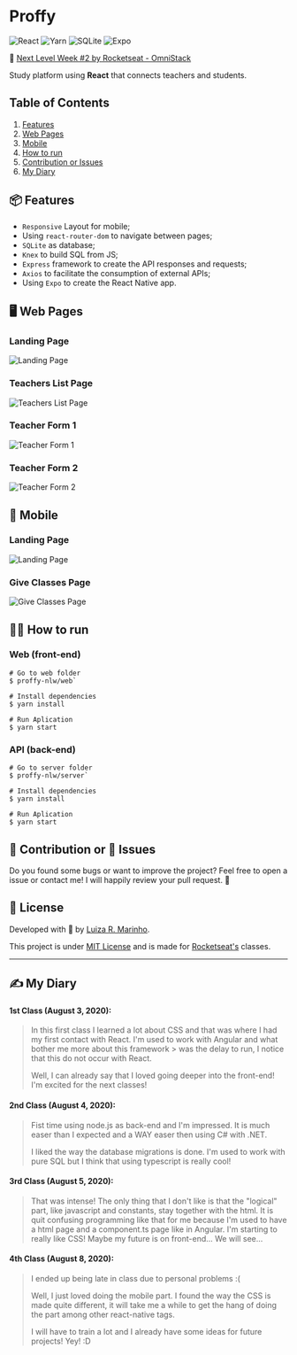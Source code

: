 # Proffy
![React](https://img.shields.io/badge/React-61DAFB.svg?logo=react&logoColor=white)
![Yarn](https://img.shields.io/badge/Yarn-2C8EBB.svg?logo=yarn&logoColor=white)
![SQLite](https://img.shields.io/badge/SQLite-003B57.svg?logo=sqlite)
![Expo](https://img.shields.io/badge/Expo-000020.svg?logo=expo)

🚀 [Next Level Week #2 by Rocketseat - OmniStack](https://rocketseat.com.br/)

Study platform using **React** that connects teachers and students.

## Table of Contents
1. [Features](#features)
2. [Web Pages](#pages)
3. [Mobile](#mobile)
4. [How to run](#run)
5. [Contribution or Issues](#contribution)
6. [My Diary](#my-diary)

## 📦 Features <a name="features"></a>
* `Responsive` Layout for mobile;
* Using `react-router-dom` to navigate between pages;
* `SQLite` as database;
* `Knex` to build SQL from JS;
* `Express` framework to create the API responses and requests;
* `Axios` to facilitate the consumption of external APIs;
* Using `Expo` to create the React Native app.

## 🖥 Web Pages <a name="pages"></a>
### Landing Page
![Landing Page](readme-img-1.png)

### Teachers List Page
![Teachers List Page](readme-img-2.png)

### Teacher Form 1
![Teacher Form 1](readme-img-3.png)

### Teacher Form 2
![Teacher Form 2](readme-img-4.png)

## 📱 Mobile <a name="mobile"></a>
### Landing Page
![Landing Page](readme-img-5.jpg)

### Give Classes Page
![Give Classes Page](readme-img-6.jpg)

## 👩‍💻 How to run <a name="run"></a>
### Web (front-end)
``` 
# Go to web folder
$ proffy-nlw/web`

# Install dependencies
$ yarn install

# Run Aplication
$ yarn start
```

### API (back-end)
``` 
# Go to server folder
$ proffy-nlw/server`

# Install dependencies
$ yarn install

# Run Aplication
$ yarn start
```

## 🦾 Contribution or 🐞 Issues <a name="contribution"></a>
Do you found some bugs or want to improve the project? Feel free to open a issue or contact me! I will happily review your pull request. 🥰


## 📃 License
Developed with 💙 by [Luiza R. Marinho](https://github.com/luizous).

This project is under [MIT License](https://github.com/luizous/proffy-nlw/blob/master/LICENSE) and is made for [Rocketseat's](https://rocketseat.com.br/) classes.

---


## ✍️ My Diary <a name="my-diary"></a>
#### 1st Class (August 3, 2020):
> In this first class I learned a lot about CSS and that was where I had my first contact with React. I'm used to work with Angular and what bother me more about this framework > was the delay to run, I notice that this do not occur with React.
>
> Well, I can already say that I loved going deeper into the front-end! I'm excited for the next classes!

#### 2nd Class (August 4, 2020):
> Fist time using node.js as back-end and I'm impressed. It is much easer than I expected and a WAY easer then using C# with .NET. 
>
> I liked the way the database migrations is done. I'm used to work with pure SQL but I think that using typescript is really cool!

#### 3rd Class (August 5, 2020):
> That was intense! The only thing that I don't like is that the "logical" part, like javascript and constants, stay together with the html. It is quit confusing programming like that for me because I'm used to have a html page and a component.ts page like in Angular.
> I'm starting to really like CSS! Maybe my future is on front-end... We will see...

#### 4th Class (August 8, 2020):
> I ended up being late in class due to personal problems :(
>
> Well, I just loved doing the mobile part. I found the way the CSS is made quite different, it will take me a while to get the hang of doing the <View /> part among other react-native tags.
>
> I will have to train a lot and I already have some ideas for future projects! Yey! :D
